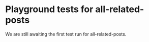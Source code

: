 # Playground tests for all-related-posts
We are still awaiting the first test run for all-related-posts.
